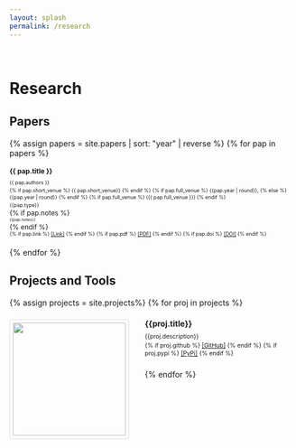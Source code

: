 ```yaml
---
layout: splash
permalink: /research
---
```

&nbsp;

# Research

## Papers

<style>
.paper_item {
  font-size: 85%;
  margin: 1.5em 0;
  line-height: 1em;
}

.paper_title {
  margin-bottom: 0.5em;
  line-height: 1.2em;
  font-weight: bold;
}

.paper_authors,
.paper_date_loc,
.paper_type,
.paper_links {
  font-size: 75%;
  margin-bottom: 0.25em;
}

.paper_notes {
  font-size: 60%;
  margin-bottom: 0.25em;
}

</style>

{% assign papers = site.papers | sort: "year" | reverse %}
{% for pap in papers %}
<div class="paper_item">
  <div class="paper_title">{{ pap.title }}</div>
  <div class="paper_authors">{{ pap.authors }}</div>
  <div class="paper_date_loc"> 
    {% if pap.short_venue %} 
      {{ pap.short_venue}}
    {% endif %}
    {% if pap.full_venue %}
      {{pap.year | round}},
    {% else %}
      {{pap.year | round}}
    {% endif %}
    {% if pap.full_venue %}
      ({{ pap.full_venue }})
    {% endif %}
  </div>
  <div class="paper_type"> {{pap.type}} </div>
  {% if pap.notes %}
    <div class="paper_notes"> <em> {{pap.notes}} </em> </div>
  {% endif %}
  <div class="paper_links">
    {% if pap.link %}
      <a href="{{pap.link}}">[Link]</a>
    {% endif %}
    {% if pap.pdf %}
      <a href="{{pap.pdf}}">[PDF]</a>
    {% endif %}
    {% if pap.doi %}
      <a href="{{pap.doi}}">[DOI]</a>
    {% endif %}
  </div>
</div>
{% endfor %}

## Projects and Tools

<style>
.proj_item {
  margin: 1.5em 0;
  line-height: 1em;
}

.proj_title {
  margin-bottom: 0.5em;
  line-height: 1.2em;
  font-weight: bold;
}

.proj_description {
  font-size: 75%;
  margin-bottom: 0.25em;
}

.proj_teaser {
  position: relative;
  clear: both;
}

.proj_teaser a {
  float: left;
  margin-right: 2em;
}

.proj_teaser img {
  border: 1px solid #ddd;
  border-radius: 4px;
  padding: 5px;
  width: 200px;
}

.proj_links {
  font-size: 75%;
  margin-bottom: 0.25em;
}
</style>

{% assign projects = site.projects%}
{% for proj in projects %}
<div class="proj_item">
  <div class="proj_teaser">
    <a href="{{proj.link}}">
      <img
        src="/images/projects/{{proj.icon}}"
        class="thumbnail"
      >
    </a>
  </div>
  <div class="proj_title">{{proj.title}}</div>
  <div class="proj_description">{{proj.description}}</div>
  <div class="proj_links">
    {% if proj.github %}
      <a href="{{proj.github}}">[GitHub]</a>
    {% endif %}
    {% if proj.pypi %}
      <a href="{{proj.pypi}}">[PyPi]</a>
    {% endif %}
  </div>
</div>
{% endfor %}
